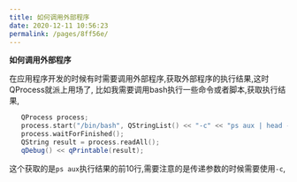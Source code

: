 ```yaml
---
title: 如何调用外部程序
date: 2020-12-11 10:56:23
permalink: /pages/8ff56e/
---
```



**如何调用外部程序**



在应用程序开发的时候有时需要调用外部程序,获取外部程序的执行结果,这时QProcess就派上用场了, 比如我需要调用bash执行一些命令或者脚本,获取执行结果,

```cpp
   QProcess process;
   process.start("/bin/bash", QStringList() << "-c" << "ps aux | head -10");
   process.waitForFinished();
   QString result = process.readAll();
   qDebug() << qPrintable(result);
```



这个获取的是`ps aux`执行结果的前10行,需要注意的是传递参数的时候需要使用`-c`,

